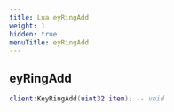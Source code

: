 ```yaml
---
title: Lua eyRingAdd
weight: 1
hidden: true
menuTitle: eyRingAdd
---
```

## eyRingAdd
```lua
client:KeyRingAdd(uint32 item); -- void
```